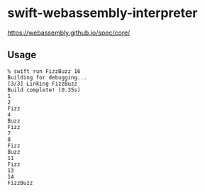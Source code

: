 # swift-webassembly-interpreter

https://webassembly.github.io/spec/core/

## Usage

```
% swift run FizzBuzz 16
Building for debugging...
[3/3] Linking FizzBuzz
Build complete! (0.35s)
1
2
Fizz
4
Buzz
Fizz
7
8
Fizz
Buzz
11
Fizz
13
14
FizzBuzz
```
